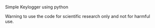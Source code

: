 Simple Keylogger using python

Warning to use the code for scientific research only and not for harmful use.
